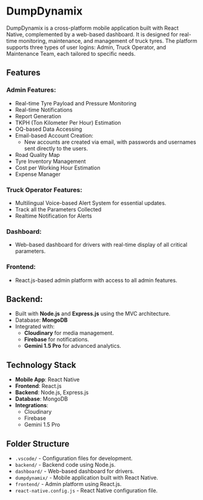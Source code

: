 # DumpDynamix

DumpDynamix is a cross-platform mobile application built with React Native, complemented by a web-based dashboard. It is designed for real-time monitoring, maintenance, and management of truck tyres. The platform supports three types of user logins: Admin, Truck Operator, and Maintenance Team, each tailored to specific needs.

## Features

### Admin Features:
- Real-time Tyre Payload and Pressure Monitoring
- Real-time Notifications
- Report Generation
- TKPH (Ton Kilometer Per Hour) Estimation
- OQ-based Data Accessing
- Email-based Account Creation:
  - New accounts are created via email, with passwords and usernames sent directly to the users.
- Road Quality Map
- Tyre Inventory Management
- Cost per Working Hour Estimation
- Expense Manager

### Truck Operator Features:
- Multilingual Voice-based Alert System for essential updates.
- Track all the Parameters Collected
- Realtime Notification for Alerts 
### Dashboard:
- Web-based dashboard for drivers with real-time display of all critical parameters.

### Frontend:
- React.js-based admin platform with access to all admin features.

## Backend:
- Built with **Node.js** and **Express.js** using the MVC architecture.
- Database: **MongoDB**
- Integrated with:
  - **Cloudinary** for media management.
  - **Firebase** for notifications.
  - **Gemini 1.5 Pro** for advanced analytics.

## Technology Stack

- **Mobile App**: React Native
- **Frontend**: React.js
- **Backend**: Node.js, Express.js 
- **Database**: MongoDB
- **Integrations**:
  - Cloudinary
  - Firebase
  - Gemini 1.5 Pro

## Folder Structure

- `.vscode/` - Configuration files for development.
- `backend/` - Backend code using Node.js.
- `dashboard/` - Web-based dashboard for drivers.
- `dumpdynamix/` - Mobile application built with React Native.
- `frontend/` - Admin platform using React.js.
- `react-native.config.js` - React Native configuration file.
